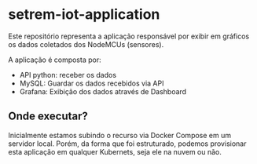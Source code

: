 # setrem-iot-application
Este repositório representa a aplicação responsável por exibir em gráficos os dados coletados dos NodeMCUs (sensores).

A aplicação é composta por:
- API python: receber os dados
- MySQL: Guardar os dados recebidos via API
- Grafana: Exibição dos dados através de Dashboard

## Onde executar?
Inicialmente estamos subindo o recurso via Docker Compose em um servidor local. Porém, da forma que foi estruturado, podemos provisionar esta aplicação em qualquer Kubernets, seja ele na nuvem ou não.
